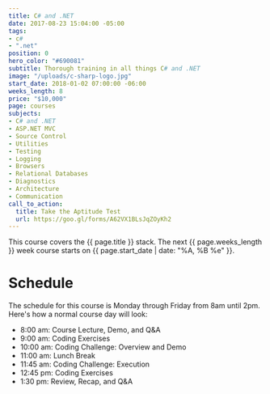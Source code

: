 ```yaml
---
title: C# and .NET
date: 2017-08-23 15:04:00 -05:00
tags:
- c#
- ".net"
position: 0
hero_color: "#690081"
subtitle: Thorough training in all things C# and .NET
image: "/uploads/c-sharp-logo.jpg"
start_date: 2018-01-02 07:00:00 -06:00
weeks_length: 8
price: "$10,000"
page: courses
subjects:
- C# and .NET
- ASP.NET MVC
- Source Control
- Utilities
- Testing
- Logging
- Browsers
- Relational Databases
- Diagnostics
- Architecture
- Communication
call_to_action:
  title: Take the Aptitude Test
  url: https://goo.gl/forms/A62VX1BLsJqZOyKh2
---
```


This course covers the {{ page.title }} stack.
The next {{ page.weeks_length }} week course starts on
{{ page.start_date | date: "%A, %B %e" }}.

# Schedule

The schedule for this course is Monday through Friday from 8am until 2pm. Here's how a normal course day will look:

* 8:00 am: Course Lecture, Demo, and Q&A
* 9:00 am: Coding Exercises
* 10:00 am: Coding Challenge: Overview and Demo
* 11:00 am: Lunch Break
* 11:45 am: Coding Challenge: Execution
* 12:45 pm: Coding Exercises
* 1:30 pm: Review, Recap, and Q&A